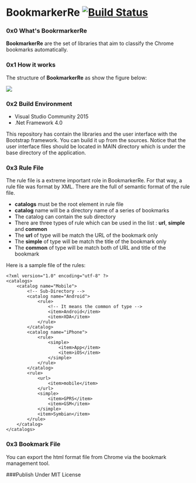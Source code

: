 # BookmarkerRe [![Build Status](https://travis-ci.org/soxfmr/BookmarkerRe.svg)](https://travis-ci.org/soxfmr/BookmarkerRe)

### 0x0 What's BookrmarkerRe

**BookmarkerRe** are the set of libraries that aim to classify the Chrome bookmarks automatically.

### 0x1 How it works

The structure of **BookmarkerRe** as show the figure below:

![](http://i1.tietuku.com/0c9bea3fa87a70a6.png?raw=true)

### 0x2 Build Environment
* Visual Studio Community 2015
* .Net Framework 4.0

This repository has contain the libraries and the user interface with the Bootstrap framework. You can build it up from the sources. Notice that the user interface files should be located in MAIN directory which is under the base directory of the application.

### 0x3 Rule File
The rule file is a extreme important role in BookmarkerRe. For that way, a rule file was format by XML. There are the full of semantic format of the rule file.

* **catalogs** must be the root element in rule file
* **catalog** name will be a directory name of a series of bookmarks
* The catalog can contain the sub directory
* There are three types of rule which can be used in the list : **url**, **simple** and **common**
* The **url** of type will be match the URL of the bookmark only
* The **simple** of type will be match the title of the bookmark only
* The **common** of type will be match both of URL and title of the bookmark

Here is a sample file of the rules:
```
<?xml version="1.0" encoding="utf-8" ?>
<catalogs>
	<catalog name="Mobile">
		<!-- Sub-Directory -->
		<catalog name="Android">
			<rule>
				<!-- It means the common of type -->
				<item>Android</item>
				<item>XDA</item>
			</rule>
		</catalog>
		<catalog name="iPhone">
			<rule>
				<simple>
					<item>App</item>
					<item>iOS</item>
				</simple>
			</rule>
		</catalog>
		<rule>
			<url>
				<item>mobile</item>
			</url>
			<simple>
				<item>GPRS</item>
				<item>GSM</item>
			</simple>
			<item>Symbian</item>
		</rule>
	</catalog>
</catalogs>
```

### 0x3 Bookmark File
You can export the html format file from Chrome via the bookmark management tool.





###Publish Under MIT License
